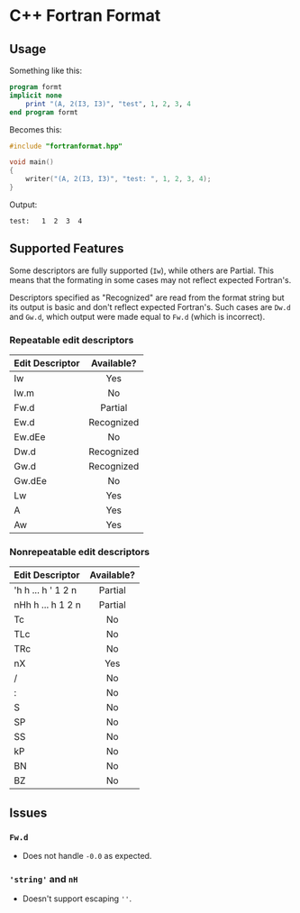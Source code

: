 # C++ Fortran Format

## Usage

Something like this:

```f90
program formt
implicit none
    print "(A, 2(I3, I3)", "test", 1, 2, 3, 4
end program formt
```

Becomes this:

```cpp
#include "fortranformat.hpp"

void main()
{
    writer("(A, 2(I3, I3)", "test: ", 1, 2, 3, 4);
}
```

Output:

```
test:   1  2  3  4
```

## Supported Features

Some descriptors are fully supported (`Iw`), while others are Partial. This means
that the formating in some cases may not reflect expected Fortran's. 

Descriptors specified as "Recognized" are read from the format string but its 
output is basic and don't reflect expected Fortran's. Such cases are `Dw.d` and
`Gw.d`, which output were made equal to `Fw.d` (which is incorrect).

### Repeatable edit descriptors


| Edit Descriptor | Available? |
|:----------------|:----------:|
| Iw              |    Yes     |
| Iw.m            |    No      |
| Fw.d            |    Partial |
| Ew.d            | Recognized |
| Ew.dEe          |    No      |
| Dw.d            | Recognized |
| Gw.d            | Recognized |
| Gw.dEe          |    No      |
| Lw              |    Yes     |
| A               |    Yes     |
| Aw              |    Yes     |


### Nonrepeatable edit descriptors


| Edit Descriptor      | Available? |
|:---------------------|:----------:|
| 'h h ... h ' 1 2 n   |    Partial |
| nHh h ... h 1 2 n    |    Partial |
| Tc                   |    No      |
| TLc                  |    No      |
| TRc                  |    No      |
| nX                   |    Yes     |
| /                    |    No      |
| :                    |    No      |
| S                    |    No      |
| SP                   |    No      |
| SS                   |    No      |
| kP                   |    No      |
| BN                   |    No      |
| BZ                   |    No      |


## Issues

### `Fw.d`

- Does not handle `-0.0` as expected.

### `'string'` and `nH`

- Doesn't support escaping `''`.